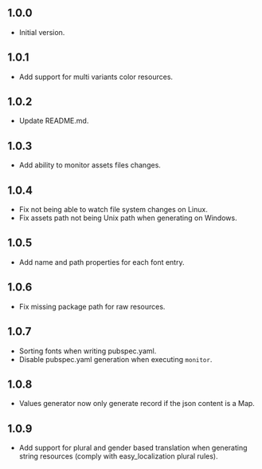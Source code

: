 ## 1.0.0

- Initial version.

## 1.0.1

- Add support for multi variants color resources.

## 1.0.2

- Update README.md.

## 1.0.3

- Add ability to monitor assets files changes.

## 1.0.4

- Fix not being able to watch file system changes on Linux.
- Fix assets path not being Unix path when generating on Windows.

## 1.0.5

- Add name and path properties for each font entry.

## 1.0.6

- Fix missing package path for raw resources.

## 1.0.7

- Sorting fonts when writing pubspec.yaml.
- Disable pubspec.yaml generation when executing `monitor`.

## 1.0.8

- Values generator now only generate record if the json content is a Map.

## 1.0.9

- Add support for plural and gender based translation when generating string resources (comply with easy_localization plural rules).
